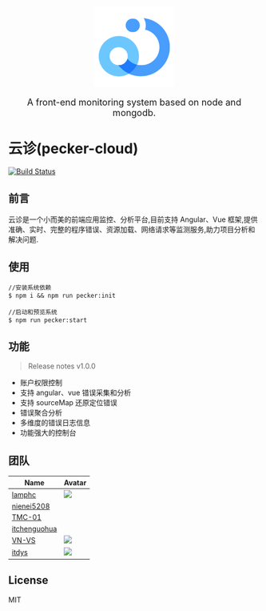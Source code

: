 <p align="center">
<img width="160px" src="./assets/img/logo.png">
</p>
<p align="center" style="font-size:18px"> A front-end monitoring system based on node and mongodb. </p>

# 云诊(pecker-cloud)

[![Build Status](https://travis-ci.org/TalkingData/pecker-c.svg?branch=master)](https://travis-ci.org/TalkingData/pecker-c)

## 前言

云诊是一个小而美的前端应用监控、分析平台,目前支持 Angular、Vue 框架,提供准确、实时、完整的程序错误、资源加载、网络请求等监测服务,助力项目分析和解决问题.

## 使用

```node
//安装系统依赖
$ npm i && npm run pecker:init

//启动和预览系统
$ npm run pecker:start

```

## 功能

> Release notes v1.0.0

- 账户权限控制
- 支持 angular、vue 错误采集和分析
- 支持 sourceMap 还原定位错误
- 错误聚合分析
- 多维度的错误日志信息
- 功能强大的控制台

## 团队

| Name                                            | Avatar                                                          |
| ----------------------------------------------- | --------------------------------------------------------------- |
| [lamphc](https://github.com/lamphc)             | ![](https://avatars1.githubusercontent.com/u/8814577?s=64&v=4)  |
| [nienei5208](https://github.com/nienei5208)     | ![]()                                                           |
| [TMC-01](https://github.com/TMC-01)             | ![]()                                                           |
| [itchenguohua](https://github.com/itchenguohua) | ![]()                                                           |
| [VN-VS](https://github.com/VN-VS)               | ![](https://avatars3.githubusercontent.com/u/20916400?s=64&v=4) |
| [itdys](https://github.com/itdys)               | ![](https://avatars3.githubusercontent.com/u/18610140?s=64&v=4) |

## License

MIT
